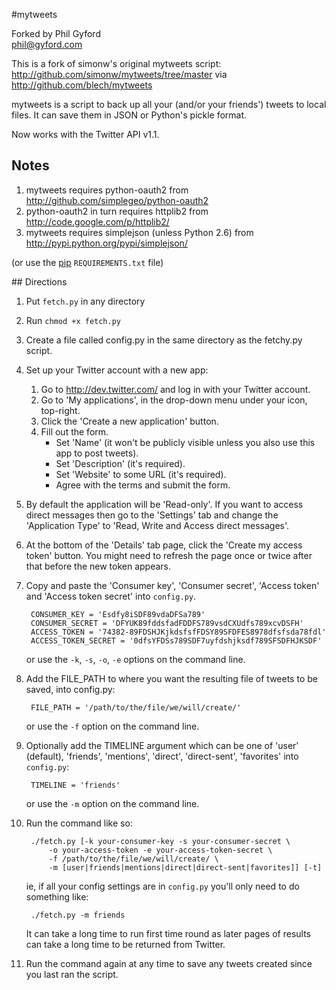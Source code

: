 #mytweets

Forked by Phil Gyford  
phil@gyford.com

This is a fork of simonw's original mytweets script:  
http://github.com/simonw/mytweets/tree/master
via http://github.com/blech/mytweets

mytweets is a script to back up all your (and/or your friends') tweets to 
local files. It can save them in JSON or Python's pickle format.

Now works with the Twitter API v1.1.

## Notes

1. mytweets requires python-oauth2 from 
   http://github.com/simplegeo/python-oauth2
2. python-oauth2 in turn requires httplib2 from http://code.google.com/p/httplib2/
3. mytweets requires simplejson (unless Python 2.6) from 
   http://pypi.python.org/pypi/simplejson/

(or use the [pip](https://pypi.python.org/pypi/pip) `REQUIREMENTS.txt` file)


## Directions

1. Put `fetch.py` in any directory

2. Run `chmod +x fetch.py`

3. Create a file called config.py in the same directory as the fetchy.py 
   script.

4. Set up your Twitter account with a new app:
   1. Go to http://dev.twitter.com/ and log in with your Twitter account.
   2. Go to 'My applications', in the drop-down menu under your icon, top-right.
   3. Click the 'Create a new application' button.
   4. Fill out the form.
        * Set 'Name' (it won't be publicly visible unless 
          you also use this app to post tweets).
		* Set 'Description' (it's required).
        * Set 'Website' to some URL (it's required).
		* Agree with the terms and submit the form.

5. By default the application will be 'Read-only'. If you want to access direct 
   messages then go to the 'Settings' tab and change the 'Application Type' to 
   'Read, Write and Access direct messages'.

6. At the bottom of the 'Details' tab page, click the 'Create my access token' 
   button. You might need to refresh the page once or twice after that before the 
   new token appears.

7. Copy and paste the 'Consumer key', 'Consumer secret', 'Access token' and
   'Access token secret' into `config.py`.

        CONSUMER_KEY = 'Esdfy8iSDF89vdaDFSa789'
        CONSUMER_SECRET = 'DFYUK89fddsfadFDDFS789vsdCXUdfs789xcvDSFH'
        ACCESS_TOKEN = '74382-89FDSHJKjkdsfsfFDSY89SFDFES8978dfsfsda78fdl'
        ACCESS_TOKEN_SECRET = '0dfsYFDSs789SDF7uyfdshjksdf789SFSDFHJKSDF'
    
   or use the `-k`, `-s`, `-o`, `-e` options on the command line.

6. Add the FILE_PATH to where you want the resulting file of tweets to be 
   saved, into config.py: 

        FILE_PATH = '/path/to/the/file/we/will/create/'

   or use the `-f` option on the command line.
   
7. Optionally add the TIMELINE argument which can be one of 'user'  
   (default), 'friends', 'mentions', 'direct', 'direct-sent', 'favorites' into 
   `config.py`:

        TIMELINE = 'friends'
    
   or use the `-m` option on the command line.

8. Run the command like so:

        ./fetch.py [-k your-consumer-key -s your-consumer-secret \
            -o your-access-token -e your-access-token-secret \
            -f /path/to/the/file/we/will/create/ \
            -m [user|friends|mentions|direct|direct-sent|favorites]] [-t]
   
   ie, if all your config settings are in `config.py` you'll only need to do
   something like:

        ./fetch.py -m friends
   
   It can take a long time to run first time round as later pages of 
   results can take a long time to be returned from Twitter.
   
9. Run the command again at any time to save any tweets created since you 
   last ran the script.

